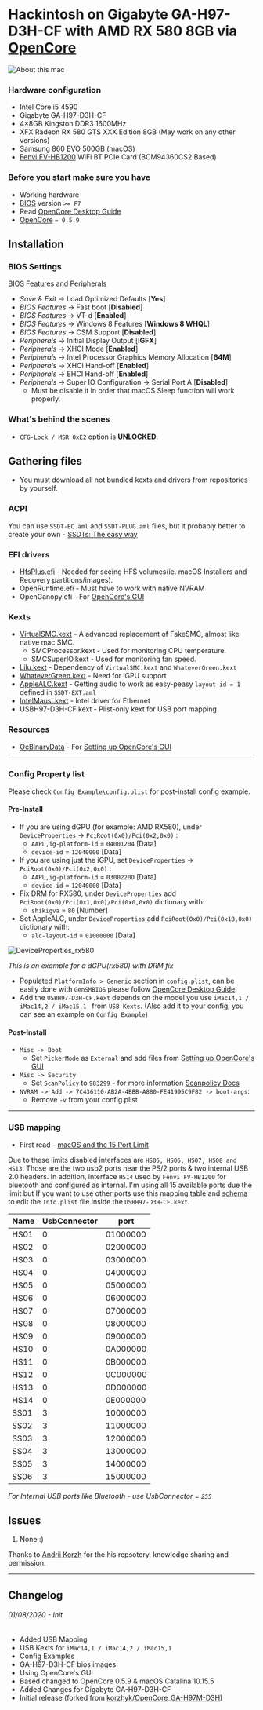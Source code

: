 # Hackintosh on Gigabyte GA-H97-D3H-CF with AMD RX 580 8GB via [OpenCore][1]

![About this mac][100]

### **Hardware configuration**

* Intel Core i5 4590
* Gigabyte GA-H97-D3H-CF
* 4×8GB Kingston DDR3 1600MHz
* XFX Radeon RX 580 GTS XXX Edition 8GB (May work on any other versions)
* Samsung 860 EVO 500GB (macOS)
* [Fenvi FV-HB1200][24] WiFi BT PCIe Card (BCM94360CS2 Based) 

### **Before you start make sure you have**

* Working hardware
* [BIOS][15] version `>= F7`
* Read [OpenCore Desktop Guide][16]
* [OpenCore][1] `= 0.5.9`

## Installation

### BIOS Settings

[ BIOS Features][102] and [Peripherals][103]

* *Save & Exit* → Load Optimized Defaults [**Yes**]
* *BIOS Features* → Fast boot [**Disabled**]
* *BIOS Features* → VT-d [**Enabled**]
* *BIOS Features* → Windows 8 Features [**Windows 8 WHQL**]
* *BIOS Features* → CSM Support [**Disabled**]
* *Peripherals* → Initial Display Output [**IGFX**]
* *Peripherals* → XHCI Mode [**Enabled**]
* *Peripherals* → Intel Processor Graphics Memory Allocation [**64M**]
* *Peripherals* → XHCI Hand-off [**Enabled**]
* *Peripherals* → EHCI Hand-off [**Enabled**]
* *Peripherals* → Super IO Configuration → Serial Port A [**Disabled**]
  * Must be disable it in order that macOS Sleep function will work properly.

### What's behind the scenes

* `CFG-Lock / MSR 0xE2` option is [**UNLOCKED**][104].

## Gathering files

- You must download all not bundled kexts and drivers from repositories by yourself.

### ACPI

You can use `SSDT-EC.aml` and `SSDT-PLUG.aml` files, but it probably better to create your own - [SSDTs: The easy way][23]

### EFI drivers

* [HfsPlus.efi][19] - Needed for seeing HFS volumes(ie. macOS Installers and Recovery partitions/images).
* OpenRuntime.efi - Must have to work with native NVRAM
* OpenCanopy.efi - For [OpenCore's GUI][18]

### Kexts

* [VirtualSMC.kext][4] - A advanced replacement of FakeSMC, almost like native mac SMC.
  * SMCProcessor.kext - Used for monitoring CPU temperature.
  * SMCSuperIO.kext - Used for monitoring fan speed.
* [Lilu.kext][3] - Dependency of `VirtualSMC.kext` and `WhateverGreen.kext`
* [WhateverGreen.kext][5] - Need for iGPU support
* [AppleALC.kext][2] - Getting audio to work as easy-peasy `layout-id = 1` defined in `SSDT-EXT.aml`
* [IntelMausi.kext][8] - Intel driver for Ethernet 
* USBH97-D3H-CF.kext - Plist-only kext for USB port mapping

### Resources

- [OcBinaryData][20] - For [Setting up OpenCore's GUI][19]

-----



### Config Property list

Please check `Config Example\config.plist` for post-install config example.

#### Pre-Install

- If you are using dGPU (for example: AMD RX580), under `DeviceProperties` → `PciRoot(0x0)/Pci(0x2,0x0)` :
  - `AAPL,ig-platform-id` = `04001204` [Data]
  - `device-id` = `12040000` [Data]
- If you are using just the iGPU, set `DeviceProperties` → `PciRoot(0x0)/Pci(0x2,0x0)` :
  - `AAPL,ig-platform-id` = `0300220D` [Data]
  - `device-id` = `12040000` [Data]
- Fix DRM for RX580, under `DeviceProperties` add `PciRoot(0x0)/Pci(0x1,0x0)/Pci(0x0,0x0)` dictionary with:
  - `shikigva` = `80` [Number]
- Set AppleALC, under `DeviceProperties` add `PciRoot(0x0)/Pci(0x1B,0x0)` dictionary with:
  - `alc-layout-id` = `01000000` [Data]

![DeviceProperties_rx580][105]

*This is an example for a dGPU(rx580) with DRM fix*

- Populated `PlatformInfo > Generic` section in `config.plist`, can be easily done with `GenSMBIOS` please follow [OpenCore Desktop Guide][7].
- Add the `USBH97-D3H-CF.kext` depends on the model you use `iMac14,1 / iMac14,2 / iMac15,1 ` from `USB Kexts`. (Also add it to your config, you can see an example on `Config Example`)

#### Post-Install

- `Misc -> Boot`
  - Set `PickerMode` as `External` and add files from [Setting up OpenCore's GUI][19]
- `Misc -> Security`
  - Set `ScanPolicy` to `983299` - for more information [Scanpolicy Docs][22]
- `NVRAM -> Add -> 7C436110-AB2A-4BBB-A880-FE41995C9F82 -> boot-args`:
  - Remove `-v` from your config.plist

----

### USB mapping

- First read - [macOS and the 15 Port Limit][21]

Due to these limits disabled interfaces are `HS05, HS06, HS07, HS08 and HS13`. Those are the two usb2 ports near the PS/2 ports & two internal USB 2.0 headers. In addition, interface `HS14` used by `Fenvi FV-HB1200` for bluetooth and configured as internal. I'm using all 15 available ports due the limit but If you want to use other ports use this mapping table and [schema][101] to edit the `Info.plist` file inside the `USBH97-D3H-CF.kext`.

| Name | UsbConnector | port     |
| ---- | ------------ | -------- |
| HS01 | 0            | 01000000 |
| HS02 | 0            | 02000000 |
| HS03 | 0            | 03000000 |
| HS04 | 0            | 04000000 |
| HS05 | 0            | 05000000 |
| HS06 | 0            | 06000000 |
| HS07 | 0            | 07000000 |
| HS08 | 0            | 08000000 |
| HS09 | 0            | 09000000 |
| HS10 | 0            | 0A000000 |
| HS11 | 0            | 0B000000 |
| HS12 | 0            | 0C000000 |
| HS13 | 0            | 0D000000 |
| HS14 | 0            | 0E000000 |
| SS01 | 3            | 10000000 |
| SS02 | 3            | 11000000 |
| SS03 | 3            | 12000000 |
| SS04 | 3            | 13000000 |
| SS05 | 3            | 14000000 |
| SS06 | 3            | 15000000 |

*For Internal USB ports like Bluetooth - use UsbConnector = `255`*

## Issues

1. None :)



Thanks to [Andrii Korzh][25] for the his repsotory, knowledge sharing and permission.

---------



## Changelog

###### 01/08/2020 - Init

- Added USB Mapping
- USB Kexts for `iMac14,1 / iMac14,2 / iMac15,1 `
- Config Examples
- GA-H97-D3H-CF bios images
- Using OpenCore's GUI
- Based changed to OpenCore 0.5.9 & macOS Catalina 10.15.5
- Added Changes for Gigabyte GA-H97-D3H-CF
- Initial release (forked from [korzhyk/OpenCore_GA-H97M-D3H][17])

[1]: https://github.com/acidanthera/OpenCorePkg/releases
[2]: https://github.com/acidanthera/AppleALC/releases
[3]: https://github.com/acidanthera/Lilu/releases
[4]: https://github.com/acidanthera/VirtualSMC/releases
[5]: https://github.com/acidanthera/WhateverGreen/releases

[6]: https://lifehacker.com/bypass-a-filevault-password-at-startup-by-rebooting-fro-1686770324
[7]: https://dortania.github.io/OpenCore-Desktop-Guide/config.plist/haswell.html#platforminfo
[8]: https://github.com/acidanthera/IntelMausi/releases
[9]: https://github.com/acidanthera/AppleSupportPkg
[13]: https://en.wikipedia.org/wiki/ISO_3166-1_alpha-2#Officially_assigned_code_elements
[14]: https://github.com/acidanthera/MacInfoPkg
[15]: https://www.gigabyte.com/Motherboard/GA-H97-D3H-rev-10/support#support-dl-bios
[16]: https://dortania.github.io/OpenCore-Desktop-Guide/
[17]: https://github.com/korzhyk/OpenCore_GA-H97M-D3H
[18]: https://dortania.github.io/OpenCore-Desktop-Guide/extras/gui.html#setting-up-opencores-gui
[19]: https://github.com/acidanthera/OcBinaryData/blob/master/Drivers/HfsPlus.efi
[20]:https://github.com/acidanthera/OcBinaryData
[21]: https://dortania.github.io/USB-Map-Guide/#macos-and-the-15-port-limit
[22]: https://dortania.github.io/OpenCore-Desktop-Guide/post-install/security.html#scanpolicy
[23]: https://dortania.github.io/Getting-Started-With-ACPI/ssdt-easy.html
[24]: https://www.aliexpress.com/item/33034394024.html
[25]: https://github.com/korzhyk
[100]: _static/images/about.png "Abount this mac"
[101]: _static/images/usb_mapping.png "USB Mapping"
[102]: _static/images/bios_features.png "BIOS Features"
[103]: _static/images/bios_peripherals.png "BIOS Peripherals"
[104]: _static/images/cfg_unlock.png "MSR 0xE2 off"
[105]: _static/images/config_device_properties_rx580.png

